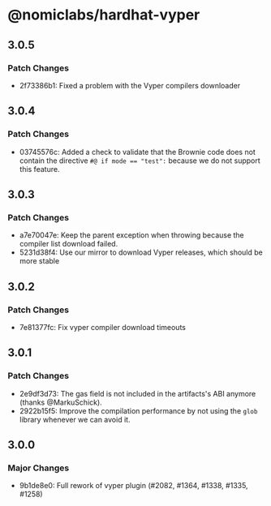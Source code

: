 # @nomiclabs/hardhat-vyper

## 3.0.5

### Patch Changes

- 2f73386b1: Fixed a problem with the Vyper compilers downloader

## 3.0.4

### Patch Changes

- 03745576c: Added a check to validate that the Brownie code does not contain the directive `#@ if mode == "test":` because we do not support this feature.

## 3.0.3

### Patch Changes

- a7e70047e: Keep the parent exception when throwing because the compiler list download failed.
- 5231d38f4: Use our mirror to download Vyper releases, which should be more stable

## 3.0.2

### Patch Changes

- 7e81377fc: Fix vyper compiler download timeouts

## 3.0.1

### Patch Changes

- 2e9df3d73: The gas field is not included in the artifacts's ABI anymore (thanks @MarkuSchick).
- 2922b15f5: Improve the compilation performance by not using the `glob` library whenever we can avoid it.

## 3.0.0

### Major Changes

- 9b1de8e0: Full rework of vyper plugin (#2082, #1364, #1338, #1335, #1258)

